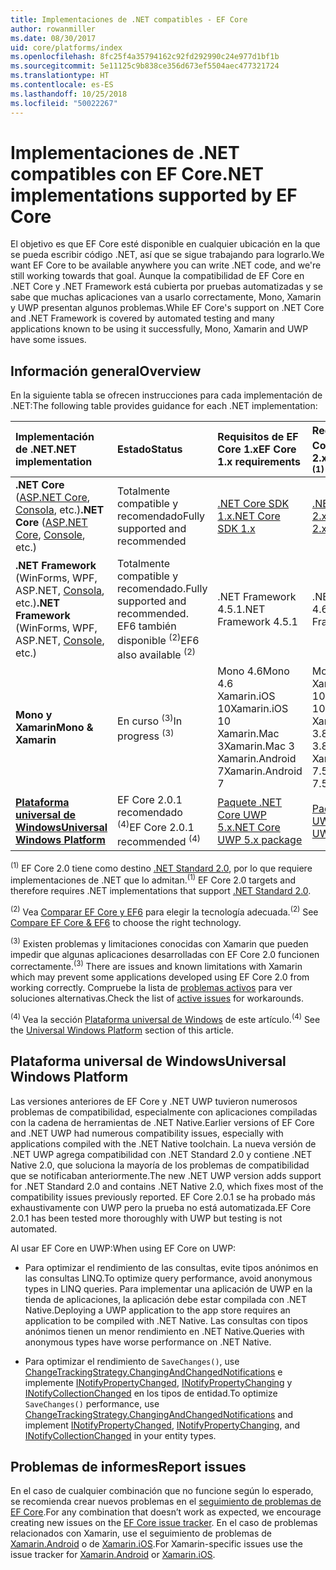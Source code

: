 ```yaml
---
title: Implementaciones de .NET compatibles - EF Core
author: rowanmiller
ms.date: 08/30/2017
uid: core/platforms/index
ms.openlocfilehash: 8fc25f4a35794162c92fd292990c24e977d1bf1b
ms.sourcegitcommit: 5e11125c9b838ce356d673ef5504aec477321724
ms.translationtype: HT
ms.contentlocale: es-ES
ms.lasthandoff: 10/25/2018
ms.locfileid: "50022267"
---
```

# <a name="net-implementations-supported-by-ef-core"></a><span data-ttu-id="d4cc5-102">Implementaciones de .NET compatibles con EF Core</span><span class="sxs-lookup"><span data-stu-id="d4cc5-102">.NET implementations supported by EF Core</span></span>

<span data-ttu-id="d4cc5-103">El objetivo es que EF Core esté disponible en cualquier ubicación en la que se pueda escribir código .NET, así que se sigue trabajando para lograrlo.</span><span class="sxs-lookup"><span data-stu-id="d4cc5-103">We want EF Core to be available anywhere you can write .NET code, and we're still working towards that goal.</span></span> <span data-ttu-id="d4cc5-104">Aunque la compatibilidad de EF Core en .NET Core y .NET Framework está cubierta por pruebas automatizadas y se sabe que muchas aplicaciones van a usarlo correctamente, Mono, Xamarin y UWP presentan algunos problemas.</span><span class="sxs-lookup"><span data-stu-id="d4cc5-104">While EF Core's support on .NET Core and .NET Framework is covered by automated testing and many applications known to be using it successfully, Mono, Xamarin and UWP have some issues.</span></span>

## <a name="overview"></a><span data-ttu-id="d4cc5-105">Información general</span><span class="sxs-lookup"><span data-stu-id="d4cc5-105">Overview</span></span>

<span data-ttu-id="d4cc5-106">En la siguiente tabla se ofrecen instrucciones para cada implementación de .NET:</span><span class="sxs-lookup"><span data-stu-id="d4cc5-106">The following table provides guidance for each .NET implementation:</span></span>

| <span data-ttu-id="d4cc5-107">Implementación de .NET</span><span class="sxs-lookup"><span data-stu-id="d4cc5-107">.NET implementation</span></span>                                                                                                  | <span data-ttu-id="d4cc5-108">Estado</span><span class="sxs-lookup"><span data-stu-id="d4cc5-108">Status</span></span>                                                             | <span data-ttu-id="d4cc5-109">Requisitos de EF Core 1.x</span><span class="sxs-lookup"><span data-stu-id="d4cc5-109">EF Core 1.x requirements</span></span>                                                                                | <span data-ttu-id="d4cc5-110">Requisitos de EF Core 2.x <sup>(1)</sup></span><span class="sxs-lookup"><span data-stu-id="d4cc5-110">EF Core 2.x requirements <sup>(1)</sup></span></span>                                                                 |
|:---------------------------------------------------------------------------------------------------------------------|:-------------------------------------------------------------------|:--------------------------------------------------------------------------------------------------------|:--------------------------------------------------------------------------------------------------------|
| <span data-ttu-id="d4cc5-111">**.NET Core** ([ASP.NET Core](../get-started/aspnetcore/index.md), [Consola](../get-started/netcore/index.md), etc.)</span><span class="sxs-lookup"><span data-stu-id="d4cc5-111">**.NET Core** ([ASP.NET Core](../get-started/aspnetcore/index.md), [Console](../get-started/netcore/index.md), etc.)</span></span> | <span data-ttu-id="d4cc5-112">Totalmente compatible y recomendado</span><span class="sxs-lookup"><span data-stu-id="d4cc5-112">Fully supported and recommended</span></span>                                    | [<span data-ttu-id="d4cc5-113">.NET Core SDK 1.x</span><span class="sxs-lookup"><span data-stu-id="d4cc5-113">.NET Core SDK 1.x</span></span>](https://www.microsoft.com/net/core/)                                                | [<span data-ttu-id="d4cc5-114">.NET Core SDK 2.x</span><span class="sxs-lookup"><span data-stu-id="d4cc5-114">.NET Core SDK 2.x</span></span>](https://www.microsoft.com/net/core/)                                                |
| <span data-ttu-id="d4cc5-115">**.NET Framework** (WinForms, WPF, ASP.NET, [Consola](../get-started/full-dotnet/index.md), etc.)</span><span class="sxs-lookup"><span data-stu-id="d4cc5-115">**.NET Framework** (WinForms, WPF, ASP.NET, [Console](../get-started/full-dotnet/index.md), etc.)</span></span>                    | <span data-ttu-id="d4cc5-116">Totalmente compatible y recomendado.</span><span class="sxs-lookup"><span data-stu-id="d4cc5-116">Fully supported and recommended.</span></span> <span data-ttu-id="d4cc5-117">EF6 también disponible <sup>(2)</sup></span><span class="sxs-lookup"><span data-stu-id="d4cc5-117">EF6 also available <sup>(2)</sup></span></span> | <span data-ttu-id="d4cc5-118">.NET Framework 4.5.1</span><span class="sxs-lookup"><span data-stu-id="d4cc5-118">.NET Framework 4.5.1</span></span>                                                                                    | <span data-ttu-id="d4cc5-119">.NET Framework 4.6.1</span><span class="sxs-lookup"><span data-stu-id="d4cc5-119">.NET Framework 4.6.1</span></span>                                                                                    |
| <span data-ttu-id="d4cc5-120">**Mono y Xamarin**</span><span class="sxs-lookup"><span data-stu-id="d4cc5-120">**Mono & Xamarin**</span></span>                                                                                                   | <span data-ttu-id="d4cc5-121">En curso <sup>(3)</sup></span><span class="sxs-lookup"><span data-stu-id="d4cc5-121">In progress <sup>(3)</sup></span></span>                                         | <span data-ttu-id="d4cc5-122">Mono 4.6</span><span class="sxs-lookup"><span data-stu-id="d4cc5-122">Mono 4.6</span></span> <br/> <span data-ttu-id="d4cc5-123">Xamarin.iOS 10</span><span class="sxs-lookup"><span data-stu-id="d4cc5-123">Xamarin.iOS 10</span></span> <br/> <span data-ttu-id="d4cc5-124">Xamarin.Mac 3</span><span class="sxs-lookup"><span data-stu-id="d4cc5-124">Xamarin.Mac 3</span></span> <br/> <span data-ttu-id="d4cc5-125">Xamarin.Android 7</span><span class="sxs-lookup"><span data-stu-id="d4cc5-125">Xamarin.Android 7</span></span>                               | <span data-ttu-id="d4cc5-126">Mono 5.4</span><span class="sxs-lookup"><span data-stu-id="d4cc5-126">Mono 5.4</span></span> <br/> <span data-ttu-id="d4cc5-127">Xamarin.iOS 10.14</span><span class="sxs-lookup"><span data-stu-id="d4cc5-127">Xamarin.iOS 10.14</span></span> <br/> <span data-ttu-id="d4cc5-128">Xamarin.Mac 3.8</span><span class="sxs-lookup"><span data-stu-id="d4cc5-128">Xamarin.Mac 3.8</span></span> <br/> <span data-ttu-id="d4cc5-129">Xamarin.Android 7.5</span><span class="sxs-lookup"><span data-stu-id="d4cc5-129">Xamarin.Android 7.5</span></span>                        |
| [<span data-ttu-id="d4cc5-130">**Plataforma universal de Windows**</span><span class="sxs-lookup"><span data-stu-id="d4cc5-130">**Universal Windows Platform**</span></span>](../get-started/uwp/index.md)                                                        | <span data-ttu-id="d4cc5-131">EF Core 2.0.1 recomendado <sup>(4)</sup></span><span class="sxs-lookup"><span data-stu-id="d4cc5-131">EF Core 2.0.1 recommended <sup>(4)</sup></span></span>                           | [<span data-ttu-id="d4cc5-132">Paquete .NET Core UWP 5.x</span><span class="sxs-lookup"><span data-stu-id="d4cc5-132">.NET Core UWP 5.x package</span></span>](https://www.nuget.org/packages/Microsoft.NETCore.UniversalWindowsPlatform/) | [<span data-ttu-id="d4cc5-133">Paquete .NET Core UWP 6.x</span><span class="sxs-lookup"><span data-stu-id="d4cc5-133">.NET Core UWP 6.x package</span></span>](https://www.nuget.org/packages/Microsoft.NETCore.UniversalWindowsPlatform/) |

<span data-ttu-id="d4cc5-134"><sup>(1)</sup> EF Core 2.0 tiene como destino [.NET Standard 2.0](https://docs.microsoft.com/dotnet/standard/net-standard), por lo que requiere implementaciones de .NET que lo admitan.</span><span class="sxs-lookup"><span data-stu-id="d4cc5-134"><sup>(1)</sup> EF Core 2.0 targets and therefore requires .NET implementations that support [.NET Standard 2.0](https://docs.microsoft.com/dotnet/standard/net-standard).</span></span>

<span data-ttu-id="d4cc5-135"><sup>(2)</sup> Vea [Comparar EF Core y EF6](../../efcore-and-ef6/index.md) para elegir la tecnología adecuada.</span><span class="sxs-lookup"><span data-stu-id="d4cc5-135"><sup>(2)</sup> See [Compare EF Core & EF6](../../efcore-and-ef6/index.md) to choose the right technology.</span></span>

<span data-ttu-id="d4cc5-136"><sup>(3)</sup> Existen problemas y limitaciones conocidas con Xamarin que pueden impedir que algunas aplicaciones desarrolladas con EF Core 2.0 funcionen correctamente.</span><span class="sxs-lookup"><span data-stu-id="d4cc5-136"><sup>(3)</sup> There are issues and known limitations with Xamarin which may prevent some applications developed using EF Core 2.0 from working correctly.</span></span> <span data-ttu-id="d4cc5-137">Compruebe la lista de [problemas activos](https://github.com/aspnet/entityframeworkCore/issues?q=is%3Aopen+is%3Aissue+label%3Aarea-xamarin) para ver soluciones alternativas.</span><span class="sxs-lookup"><span data-stu-id="d4cc5-137">Check the list of [active issues](https://github.com/aspnet/entityframeworkCore/issues?q=is%3Aopen+is%3Aissue+label%3Aarea-xamarin) for workarounds.</span></span>

<span data-ttu-id="d4cc5-138"><sup>(4) </sup> Vea la sección [Plataforma universal de Windows](#universal-windows-platform) de este artículo.</span><span class="sxs-lookup"><span data-stu-id="d4cc5-138"><sup>(4)</sup> See the [Universal Windows Platform](#universal-windows-platform) section of this article.</span></span>

## <a name="universal-windows-platform"></a><span data-ttu-id="d4cc5-139">Plataforma universal de Windows</span><span class="sxs-lookup"><span data-stu-id="d4cc5-139">Universal Windows Platform</span></span>

<span data-ttu-id="d4cc5-140">Las versiones anteriores de EF Core y .NET UWP tuvieron numerosos problemas de compatibilidad, especialmente con aplicaciones compiladas con la cadena de herramientas de .NET Native.</span><span class="sxs-lookup"><span data-stu-id="d4cc5-140">Earlier versions of EF Core and .NET UWP had numerous compatibility issues, especially with applications compiled with the .NET Native toolchain.</span></span> <span data-ttu-id="d4cc5-141">La nueva versión de .NET UWP agrega compatibilidad con .NET Standard 2.0 y contiene .NET Native 2.0, que soluciona la mayoría de los problemas de compatibilidad que se notificaban anteriormente.</span><span class="sxs-lookup"><span data-stu-id="d4cc5-141">The new .NET UWP version adds support for .NET Standard 2.0 and contains .NET Native 2.0, which fixes most of the compatibility issues previously reported.</span></span> <span data-ttu-id="d4cc5-142">EF Core 2.0.1 se ha probado más exhaustivamente con UWP pero la prueba no está automatizada.</span><span class="sxs-lookup"><span data-stu-id="d4cc5-142">EF Core 2.0.1 has been tested more thoroughly with UWP but testing is not automated.</span></span>

<span data-ttu-id="d4cc5-143">Al usar EF Core en UWP:</span><span class="sxs-lookup"><span data-stu-id="d4cc5-143">When using EF Core on UWP:</span></span>

* <span data-ttu-id="d4cc5-144">Para optimizar el rendimiento de las consultas, evite tipos anónimos en las consultas LINQ.</span><span class="sxs-lookup"><span data-stu-id="d4cc5-144">To optimize query performance, avoid anonymous types in LINQ queries.</span></span> <span data-ttu-id="d4cc5-145">Para implementar una aplicación de UWP en la tienda de aplicaciones, la aplicación debe estar compilada con .NET Native.</span><span class="sxs-lookup"><span data-stu-id="d4cc5-145">Deploying a UWP application to the app store requires an application to be compiled with .NET Native.</span></span> <span data-ttu-id="d4cc5-146">Las consultas con tipos anónimos tienen un menor rendimiento en .NET Native.</span><span class="sxs-lookup"><span data-stu-id="d4cc5-146">Queries with anonymous types have worse performance on .NET Native.</span></span>

* <span data-ttu-id="d4cc5-147">Para optimizar el rendimiento de `SaveChanges()`, use [ChangeTrackingStrategy.ChangingAndChangedNotifications](/dotnet/api/microsoft.entityframeworkcore.changetrackingstrategy) e implemente [INotifyPropertyChanged](https://msdn.microsoft.com/library/system.componentmodel.inotifypropertychanged.aspx), [INotifyPropertyChanging](https://msdn.microsoft.com/library/system.componentmodel.inotifypropertychanging.aspx) y [INotifyCollectionChanged](https://msdn.microsoft.com/library/system.collections.specialized.inotifycollectionchanged.aspx) en los tipos de entidad.</span><span class="sxs-lookup"><span data-stu-id="d4cc5-147">To optimize `SaveChanges()` performance, use [ChangeTrackingStrategy.ChangingAndChangedNotifications](/dotnet/api/microsoft.entityframeworkcore.changetrackingstrategy) and implement [INotifyPropertyChanged](https://msdn.microsoft.com/library/system.componentmodel.inotifypropertychanged.aspx), [INotifyPropertyChanging](https://msdn.microsoft.com/library/system.componentmodel.inotifypropertychanging.aspx), and [INotifyCollectionChanged](https://msdn.microsoft.com/library/system.collections.specialized.inotifycollectionchanged.aspx) in your entity types.</span></span>

## <a name="report-issues"></a><span data-ttu-id="d4cc5-148">Problemas de informes</span><span class="sxs-lookup"><span data-stu-id="d4cc5-148">Report issues</span></span>

<span data-ttu-id="d4cc5-149">En el caso de cualquier combinación que no funcione según lo esperado, se recomienda crear nuevos problemas en el [seguimiento de problemas de EF Core](https://github.com/aspnet/entityframeworkcore/issues/new).</span><span class="sxs-lookup"><span data-stu-id="d4cc5-149">For any combination that doesn’t work as expected, we encourage creating new issues on the [EF Core issue tracker](https://github.com/aspnet/entityframeworkcore/issues/new).</span></span> <span data-ttu-id="d4cc5-150">En el caso de problemas relacionados con Xamarin, use el seguimiento de problemas de [Xamarin.Android](https://github.com/xamarin/xamarin-android/issues/new) o de [Xamarin.iOS](https://github.com/xamarin/xamarin-macios/issues/new).</span><span class="sxs-lookup"><span data-stu-id="d4cc5-150">For Xamarin-specific issues use the issue tracker for [Xamarin.Android](https://github.com/xamarin/xamarin-android/issues/new) or [Xamarin.iOS](https://github.com/xamarin/xamarin-macios/issues/new).</span></span>
